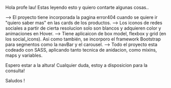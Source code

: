 Hola profe lau! Estas leyendo esto y quiero contarte algunas cosas..

--> El proyecto tiene incorporada la pagina error404 cuando se quiere ir "quiero saber mas" en las cards de los productos.
--> Los iconos de redes sociales a partir de cierta resolucion solo son blancos y adquieren color y animaciones en Hover.
--> Tiene aplicaicon de box model, flexbox y grid (en los social_icons). Asi como también, se incorporo el framework Bootstrap 
para segmentos como la navBar y el carousel. 
--> Todo el proyecto esta codeado con SASS, aplicando tanto tecnica de anidacion, como mixins, maps y variables. 

Espero estar a la altura! Cualquier duda, estoy a disposicion para la consulta! 

Saludos !
